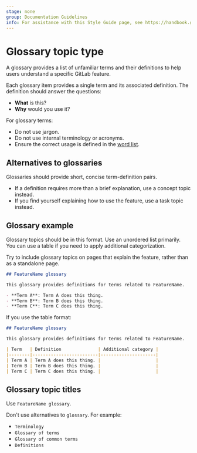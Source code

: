 ```yaml
---
stage: none
group: Documentation Guidelines
info: For assistance with this Style Guide page, see https://handbook.gitlab.com/handbook/product/ux/technical-writing/#assignments-to-other-projects-and-subjects.
---
```


# Glossary topic type

A glossary provides a list of unfamiliar terms and their definitions to help users understand a specific
GitLab feature.

Each glossary item provides a single term and its associated definition. The definition should answer the questions:

- **What** is this?
- **Why** would you use it?

For glossary terms:

- Do not use jargon.
- Do not use internal terminology or acronyms.
- Ensure the correct usage is defined in the [word list](../styleguide/word_list.md).

## Alternatives to glossaries

Glossaries should provide short, concise term-definition pairs.

- If a definition requires more than a brief explanation, use a concept topic instead.
- If you find yourself explaining how to use the feature, use a task topic instead.

## Glossary example

Glossary topics should be in this format. Use an unordered list primarily. You can use a table if you need to apply
additional categorization.

Try to include glossary topics on pages that explain the feature, rather than as a standalone page.

```markdown
## FeatureName glossary

This glossary provides definitions for terms related to FeatureName.

- **Term A**: Term A does this thing.
- **Term B**: Term B does this thing.
- **Term C**: Term C does this thing.
```

If you use the table format:

```markdown
## FeatureName glossary

This glossary provides definitions for terms related to FeatureName.

| Term   | Definition              | Additional category |
|--------|-------------------------|---------------------|
| Term A | Term A does this thing. |                     |
| Term B | Term B does this thing. |                     |
| Term C | Term C does this thing. |                     |
```

## Glossary topic titles

Use `FeatureName glossary`.

Don't use alternatives to `glossary`. For example:

- `Terminology`
- `Glossary of terms`
- `Glossary of common terms`
- `Definitions`
